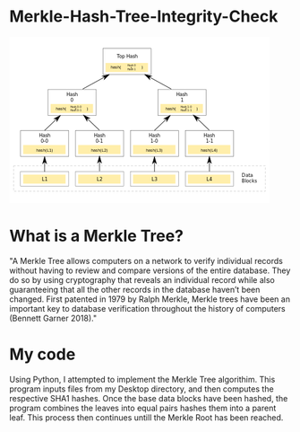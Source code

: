 # Merkle-Hash-Tree-Integrity-Check
![Merkle Tree Example](https://raw.githubusercontent.com/Tech-Zen/Merkle-Hash-Tree-Integrity-Check/main/Hash_Tree.svg.png)

# What is a Merkle Tree?
"A Merkle Tree allows computers on a network to verify individual records without having to review and compare versions of the entire database. They do so by using cryptography that reveals an individual record while also guaranteeing that all the other records in the database haven’t been changed. First patented in 1979 by Ralph Merkle, Merkle trees have been an important key to database verification throughout the history of computers (Bennett Garner 2018)."

# My code
Using Python, I attempted to implement the Merkle Tree algorithim. This program inputs files from my Desktop directory, and then computes the respective SHA1 hashes. Once the base data blocks have been hashed, the program combines the leaves into equal pairs hashes them into a parent leaf. This process then continues untill the Merkle Root has been reached. 
